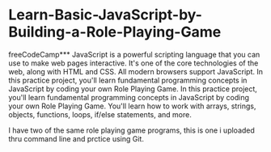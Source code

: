# Learn-Basic-JavaScript-by-Building-a-Role-Playing-Game

freeCodeCamp***
JavaScript is a powerful scripting language that you can use to make web pages interactive. It's one of the core technologies of the web, along with HTML and CSS. All modern browsers support JavaScript.  In this practice project, you'll learn fundamental programming concepts in JavaScript by coding your own Role Playing Game. In this practice project, you'll learn fundamental programming concepts in JavaScript by coding your own Role Playing Game. You'll learn how to work with arrays, strings, objects, functions, loops, if/else statements, and more.

I have two of the same role playing game programs, this is one i uploaded thru command line and prctice using Git. 
